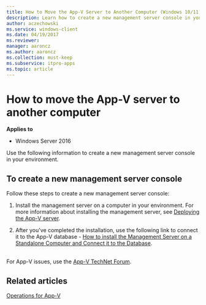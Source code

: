 ```yaml
---
title: How to Move the App-V Server to Another Computer (Windows 10/11)
description: Learn how to create a new management server console in your environment and learn how to connect it to the App-V database.
author: aczechowski
ms.service: windows-client
ms.date: 04/19/2017
ms.reviewer:
manager: aaroncz
ms.author: aaroncz
ms.collection: must-keep
ms.subservice: itpro-apps
ms.topic: article
---
```


# How to move the App-V server to another computer

**Applies to**
-   Windows Server 2016

Use the following information to create a new management server console in your environment.

## To create a new management server console


Follow these steps to create a new management server console:

1.  Install the management server on a computer in your environment. For more information about installing the management server, see [Deploying the App-V server](appv-deploying-the-appv-server.md).

2.  After you've completed the installation, use the following link to connect it to the App-V database - [How to install the Management Server on a Standalone Computer and Connect it to the Database](appv-install-the-management-server-on-a-standalone-computer.md).



<br>For App-V issues, use the [App-V TechNet Forum](https://social.technet.microsoft.com/Forums/en-US/home?forum=mdopappv).

## Related articles

[Operations for App-V](appv-operations.md)
